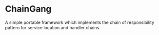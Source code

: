 ChainGang
=========

A simple portable framework which implements the chain of responsibility pattern for service location and handler chains.
